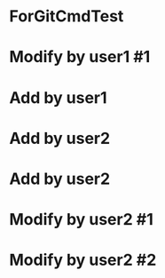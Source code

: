 # ForGitCmdTest
# Modify by user1 #1
# Add by user1
# Add by user2
# Add by user2

# Modify by user2 #1
# Modify by user2 #2
